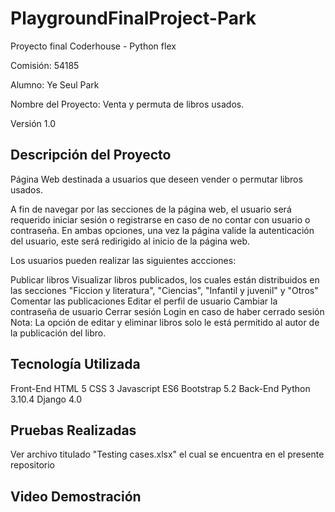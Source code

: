 # PlaygroundFinalProject-Park

Proyecto final Coderhouse - Python flex

Comisión: 54185

Alumno: Ye Seul Park

Nombre del Proyecto: Venta y permuta de libros usados.

Versión
1.0

## Descripción del Proyecto
Página Web destinada a usuarios que deseen vender o permutar libros usados.

A fin de navegar por las secciones de la página web, el usuario será requerido iniciar sesión o registrarse en caso de no contar con usuario o contraseña. En ambas opciones, una vez la página valide la autenticación del usuario, este será redirigido al inicio de la página web.

Los usuarios pueden realizar las siguientes accciones:

Publicar libros
Visualizar libros publicados, los cuales están distribuidos en las secciones "Ficcion y literatura", "Ciencias", "Infantil y juvenil" y "Otros"
Comentar las publicaciones
Editar el perfil de usuario
Cambiar la contraseña de usuario
Cerrar sesión
Login en caso de haber cerrado sesión
Nota: La opción de editar y eliminar libros solo le está permitido al autor de la publicación del libro.

## Tecnología Utilizada
Front-End
HTML 5
CSS 3
Javascript ES6
Bootstrap 5.2
Back-End
Python 3.10.4
Django 4.0

## Pruebas Realizadas
Ver archivo titulado "Testing cases.xlsx" el cual se encuentra en el presente repositorio 

## Video Demostración
